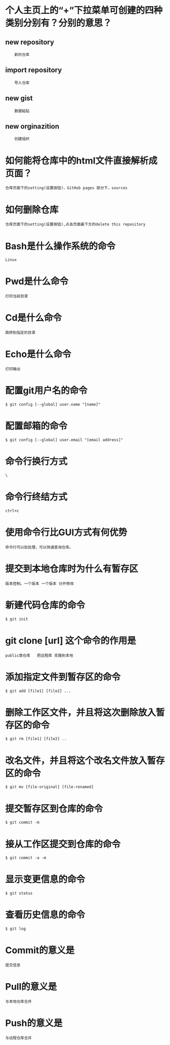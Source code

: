 # 个人主页上的“+”下拉菜单可创建的四种类别分别有？分别的意思？  
## new repository   
		新的仓库  
## import repository  
		导入仓库 
## new gist  
		数据粘贴  
## new orginazition  
		创建组织  
# 如何能将仓库中的html文件直接解析成页面？  
	仓库页面下的setting(设置按钮)，GitHub pages 部分下，sources  
# 如何删除仓库  
	仓库页面下的setting(设置按钮),点击页面最下方的delete this repository  
# Bash是什么操作系统的命令  
	Linux  
# Pwd是什么命令  
	打印当前目录  
# Cd是什么命令  
	跳转到指定的目录  
# Echo是什么命令  
	打印输出  
# 配置git用户名的命令  
	$ git config [--global] user.name "[name]"  
# 配置邮箱的命令  
	$ git config [--global] user.email "[email address]"  

# 命令行换行方式  
	\  
# 命令行终结方式  
	ctrl+c  
# 使用命令行比GUI方式有何优势  
	命令行可以批处理，可以快速查询仓库。  
# 提交到本地仓库时为什么有暂存区  
	版本控制。一个版本 一个版本 分开修改  
# 新建代码仓库的命令  
	$ git init   
# git clone [url] 这个命令的作用是  
	public类仓库   把远程库 克隆到本地  
# 添加指定文件到暂存区的命令  
	$ git add [file1] [file2] ...  
# 删除工作区文件，并且将这次删除放入暂存区的命令  
	$ git rm [file1] [file2] ..  
# 改名文件，并且将这个改名文件放入暂存区的命令  
	$ git mv [file-original] [file-renamed]  
# 提交暂存区到仓库的命令  
	$ git commit -m  
# 接从工作区提交到仓库的命令  
	$ git commit -a -m  
# 显示变更信息的命令  
	$ git status  
# 查看历史信息的命令  
	$ git log  
# Commit的意义是  
	提交信息
# Pull的意义是  
	与本地仓库合并
# Push的意义是  
	与远程仓库合并
